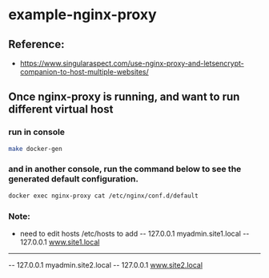 # example-nginx-proxy

## Reference:
- https://www.singularaspect.com/use-nginx-proxy-and-letsencrypt-companion-to-host-multiple-websites/

## Once nginx-proxy is running, and want to run different virtual host
### run in console
```bash
make docker-gen
```

### and in another console, run the command below to see the generated default configuration.
```bash
docker exec nginx-proxy cat /etc/nginx/conf.d/default
```


### Note:
 - need to edit hosts /etc/hosts to add
 -- 127.0.0.1 myadmin.site1.local
 -- 127.0.0.1 www.site1.local
 ----------------------------
 -- 127.0.0.1 myadmin.site2.local
 -- 127.0.0.1 www.site2.local
